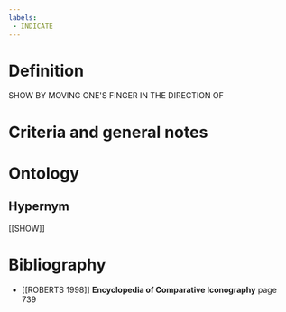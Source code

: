 ```yaml
---
labels: 
 - INDICATE
---
```


# Definition
SHOW BY MOVING ONE'S FINGER IN THE DIRECTION OF
# Criteria and general notes
# Ontology

## Hypernym
[[SHOW]]
# Bibliography
- [[ROBERTS 1998]]
**Encyclopedia of Comparative Iconography** page 739
